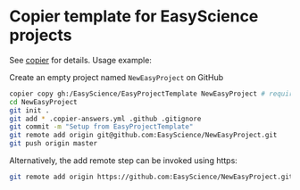 # Copier template for EasyScience projects

See [copier](https://copier.readthedocs.io/en/stable/) for details.
Usage example:

Create an empty project named `NewEasyProject` on GitHub

```sh
copier copy gh:/EasyScience/EasyProjectTemplate NewEasyProject # requires python>=3.9
cd NewEasyProject
git init .
git add * .copier-answers.yml .github .gitignore
git commit -m "Setup from EasyProjectTemplate"
git remote add origin git@github.com:EasyScience/NewEasyProject.git
git push origin master
```

Alternatively, the add remote step can be invoked using https:
```sh
git remote add origin https://github.com:EasyScience/NewEasyProject.git
```
